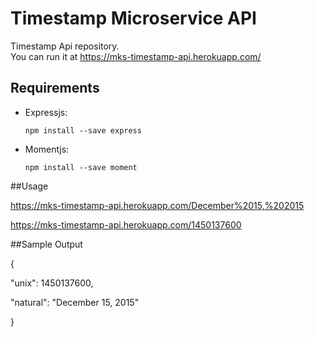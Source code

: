 # Timestamp Microservice API

Timestamp Api repository.  
You can run it at https://mks-timestamp-api.herokuapp.com/

## Requirements

* Expressjs:

  `npm install --save express`

* Momentjs:

  `npm install --save moment`

##Usage

https://mks-timestamp-api.herokuapp.com/December%2015,%202015

https://mks-timestamp-api.herokuapp.com/1450137600

##Sample Output

{

  "unix": 1450137600,
  
  "natural": "December 15, 2015"
  
}
